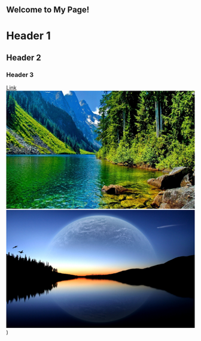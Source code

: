 ## Welcome to My Page!
# Header 1
## Header 2
### Header 3
[Link](https://www.whitneyhs.us/) 
![Image](https://github.com/jayanips/An-Actual-Website/blob/main/image1.jpg) 
![Image](https://github.com/jayanips/An-Actual-Website/blob/main/image2.jpg))
